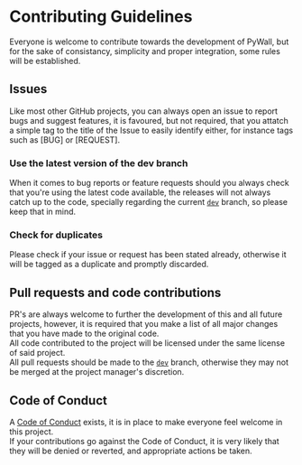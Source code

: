[dev]: https://github.com/p-yukusai/PyWall/tree/dev
[code of conduct]: https://github.com/p-yukusai/PyWall/blob/master/CODE_OF_CONDUCT.md

# Contributing Guidelines
Everyone is welcome to contribute towards the development of PyWall, but for the sake of consistancy, simplicity and proper integration, some rules will be established.

## Issues
Like most other GitHub projects, you can always open an issue to report bugs and suggest features, it is favoured, but not required, that you attatch a simple tag to 
the title of the Issue to easily identify either, for instance tags such as [BUG] or [REQUEST].

### Use the latest version of the dev branch
When it comes to bug reports or feature requests should you always check that you're using the latest code available, the releases will not always catch up to the code, 
specially regarding the current [`dev`][dev] branch, so please keep that in mind.

### Check for duplicates
Please check if your issue or request has been stated already, otherwise it will be tagged as a duplicate and promptly discarded.

## Pull requests and code contributions
PR's are always welcome to further the development of this and all future projects, however, it is required that you make a list of all major changes that you have
made to the original code. <br />
All code contributed to the project will be licensed under the same license of said project. <br /> 
All pull requests should be made to the [`dev`][dev] branch, otherwise they may not be merged at the project manager's discretion.

## Code of Conduct
A [Code of Conduct] exists, it is in place to make everyone feel welcome in this project.  
If your contributions go against the Code of Conduct, it is very likely that they will be denied or reverted, and appropriate actions be taken.
